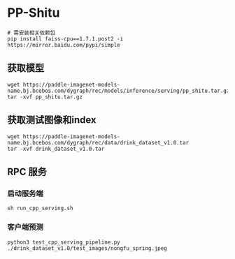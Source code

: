 # PP-Shitu
```
# 需安装相关依赖包
pip install faiss-cpu==1.7.1.post2 -i https://mirror.baidu.com/pypi/simple
```

## 获取模型
```
wget https://paddle-imagenet-models-name.bj.bcebos.com/dygraph/rec/models/inference/serving/pp_shitu.tar.gz
tar -xvf pp_shitu.tar.gz
```

## 获取测试图像和index
```
wget https://paddle-imagenet-models-name.bj.bcebos.com/dygraph/rec/data/drink_dataset_v1.0.tar
tar -xvf drink_dataset_v1.0.tar
```

## RPC 服务
### 启动服务端
```
sh run_cpp_serving.sh
```

### 客户端预测
```
python3 test_cpp_serving_pipeline.py ./drink_dataset_v1.0/test_images/nongfu_spring.jpeg
```
